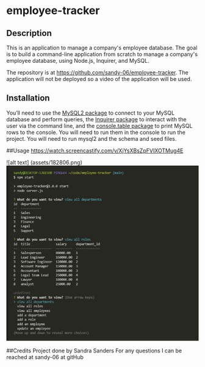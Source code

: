 # employee-tracker
## Description
This is an application to manage a company's employee database. The goal is to build a command-line application from scratch to manage a company's employee database, using Node.js, Inquirer, and MySQL.

The repository is at https://github.com/sandy-06/employee-tracker.
The application will not be deployed so a video of the application will be used.

## Installation 
You’ll need to use the [MySQL2 package](https://www.npmjs.com/package/mysql2) to connect to your MySQL database and perform queries, the [Inquirer package](https://www.npmjs.com/package/inquirer) to interact with the user via the command line, and the [console.table package](https://www.npmjs.com/package/console.table) to print MySQL rows to the console.
You will need to run them in the console to run the project. You will need to run mysql2 and the schema and seed files.

##Usage
https://watch.screencastify.com/v/XjYsXBsZpFVIXOTMug4E

![alt text] (assets/182806.png)
![alt text](assets/182925.png)

##Credits
Project done by Sandra Sanders
For any questions I can be reached at sandy-06 at gitHub